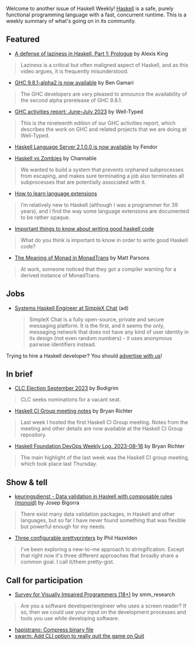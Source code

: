 Welcome to another issue of Haskell Weekly!
[Haskell](https://www.haskell.org) is a safe, purely functional programming language with a fast, concurrent runtime.
This is a weekly summary of what's going on in its community.

## Featured

- [A defense of laziness in Haskell, Part 1: Prologue](https://www.youtube.com/watch?v=fSqE-HSh_NU) by Alexis King
> Laziness is a critical but often maligned aspect of Haskell, and as this video argues, it is frequently misunderstood.

- [GHC 9.8.1-alpha2 is now available](https://discourse.haskell.org/t/ghc-9-8-1-alpha2-is-now-available/7258) by Ben Gamari
> The GHC developers are very pleased to announce the availability of the second alpha prerelease of GHC 9.8.1.

- [GHC activities report: June–July 2023](https://well-typed.com/blog/2023/08/ghc-activities-report-june-july-2023/) by Well-Typed
> This is the nineteenth edition of our GHC activities report, which describes the work on GHC and related projects that we are doing at Well-Typed.

- [Haskell Language Server 2.1.0.0 is now available](https://discourse.haskell.org/t/ann-haskell-language-server-2-1-0-0-is-now-available/7272) by Fendor

- [Haskell vs Zombies](https://www.channable.com/tech/haskell-vs-zombies) by Channable
> We wanted to build a system that prevents orphaned subprocesses from escaping, and makes sure terminating a job also terminates all subprocesses that are potentially associated with it.

- [How to learn language extensions](https://discourse.haskell.org/t/how-to-learn-language-extensions/7252)
> I’m relatively new to Haskell (although I was a programmer for 39 years), and I find the way some language extensions are documented to be rather opaque.

- [Important things to know about writing good haskell code](https://discourse.haskell.org/t/important-things-to-know-about-writing-good-haskell-code/7302)
> What do you think is important to know in order to write good Haskell code?

- [The Meaning of Monad in MonadTrans](https://www.parsonsmatt.org/2023/08/10/the_meaning_of_monad_in_monadtrans.html) by Matt Parsons
> At work, someone noticed that they got a compiler warning for a derived instance of MonadTrans.

## Jobs

- [Systems Haskell Engineer at SimpleX Chat](https://www.linkedin.com/jobs/view/3670109632) (ad)
  > SimpleX Chat is a fully open-source, private and secure messaging platform. It is the first, and it seems the only, messaging network that does not have any kind of user identity in its design (not even random numbers) - it uses anonymous pairwise identifiers instead.

Trying to hire a Haskell developer?
You should [advertise with us](https://haskellweekly.news/advertising.html)!

## In brief

- [CLC Election September 2023](https://discourse.haskell.org/t/clc-election-september-2023/7262) by Bodigrim
> CLC seeks nominations for a vacant seat.

- [Haskell CI Group meeting notes](https://discourse.haskell.org/t/haskell-ci-group-meeting-notes/7315) by Bryan Richter
> Last week I hosted the first Haskell CI Group meeting. Notes from the meeting and other details are now available at the Haskell CI Group repository.

- [Haskell Foundation DevOps Weekly Log, 2023-08-16](https://discourse.haskell.org/t/haskell-foundation-devops-weekly-log-2023-08-16/7321) by Bryan Richter
> The main highlight of the last week was the Haskell CI group meeting, which took place last Thursday.

## Show & tell

- [keuringsdienst - Data validation in Haskell with composable rules (monoid)](https://hackage.haskell.org/package/keuringsdienst) by Josep Bigorra
> There exist many data validation packages, in Haskell and other languages, but so far I have never found something that was flexible but powerful enough for my needs.

- [Three configurable prettyprinters](https://reasonableapproximation.net/2023/08/10/three-configurable-prettyprinters.html) by Phil Hazelden
> I've been exploring a new-to-me approach to stringification. Except that right now it's three different approaches that broadly share a common goal. I call it/them pretty-gist.

## Call for participation

- [Survey for Visually Impaired Programmers (18+)](https://hde.design/research/dev-vis/) by smm_research
> Are you a software developer/engineer who uses a screen reader? If so, then we could use your input on the development processes and tools you use while developing software.

- [hapistrano: Compress binary file](https://github.com/stackbuilders/hapistrano/issues/223)
- [swarm: Add CLI option to really quit the game on Quit](https://github.com/swarm-game/swarm/issues/1423)
